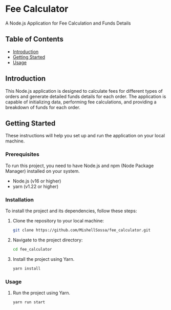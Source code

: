 # Fee Calculator

A Node.js Application for Fee Calculation and Funds Details

## Table of Contents

- [Introduction](#introduction)
- [Getting Started](#getting-started)
- [Usage](#usage)

## Introduction

This Node.js application is designed to calculate fees for different types of orders and generate detailed funds details for each order. The application is capable of initializing data, performing fee calculations, and providing a breakdown of funds for each order.

## Getting Started

These instructions will help you set up and run the application on your local machine.

### Prerequisites

To run this project, you need to have Node.js and npm (Node Package Manager) installed on your system.

- Node.js (v16 or higher)
- yarn (v1.22 or higher)

### Installation

To install the project and its dependencies, follow these steps:

1. Clone the repository to your local machine:

   ```bash
   git clone https://github.com/MishellSossa/fee_calculator.git
2. Navigate to the project directory:
   ```bash
   cd fee_calculator
3. Install the project using Yarn.
   ```bash
   yarn install
### Usage
1. Run the project using Yarn.
   ```bash
   yarn run start
